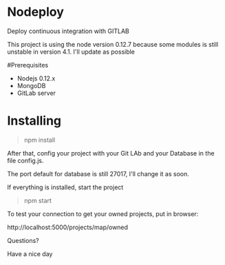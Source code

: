 # Nodeploy
Deploy continuous integration with GITLAB

This project is using the node version 0.12.7 because some modules is still unstable in version 4.1.
I'll update as possible

#Prerequisites
* Nodejs 0.12.x
* MongoDB
* GitLab server


# Installing

>  npm install


After that, config your project with your Git LAb and your Database in the file config.js.

The port default for database is still 27017, I'll change it as soon.

If everything is installed, start the project

> npm start

To test your connection to get your owned projects, put in browser:

http://localhost:5000/projects/map/owned

Questions?

Have a nice day
